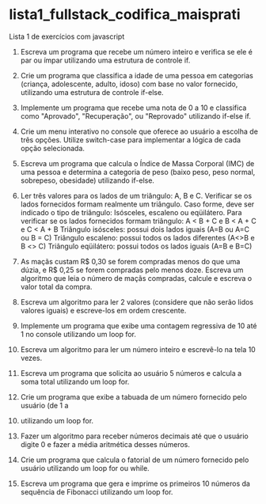 # lista1_fullstack_codifica_maisprati
Lista 1 de exercícios com javascript

1. Escreva um programa que recebe um número inteiro e verifica se ele é par ou ímpar
utilizando uma estrutura de controle if.

2. Crie um programa que classifica a idade de uma pessoa em categorias (criança,
adolescente, adulto, idoso) com base no valor fornecido, utilizando uma estrutura de
controle if-else.

3. Implemente um programa que recebe uma nota de 0 a 10 e classifica como
"Aprovado", "Recuperação", ou "Reprovado" utilizando if-else if.

4. Crie um menu interativo no console que oferece ao usuário a escolha de três opções.
Utilize switch-case para implementar a lógica de cada opção selecionada.

5. Escreva um programa que calcula o Índice de Massa Corporal (IMC) de uma pessoa e
determina a categoria de peso (baixo peso, peso normal, sobrepeso, obesidade)
utilizando if-else.

6. Ler três valores para os lados de um triângulo: A, B e C. Verificar se os lados fornecidos
formam realmente um triângulo. Caso forme, deve ser indicado o tipo de triângulo:
Isósceles, escaleno ou eqüilátero.
Para verificar se os lados fornecidos formam triângulo: A < B + C e B < A + C e C < A + B
Triângulo isósceles: possui dois lados iguais (A=B ou A=C ou B = C)
Triângulo escaleno: possui todos os lados diferentes (A<>B e B <> C)
Triângulo eqüilátero: possui todos os lados iguais (A=B e B=C)

7. As maçãs custam R$ 0,30 se forem compradas menos do que uma dúzia, e R$ 0,25 se
forem compradas pelo menos doze. Escreva um algoritmo que leia o número de maçãs
compradas, calcule e escreva o valor total da compra.

8. Escreva um algoritmo para ler 2 valores (considere que não serão lidos valores iguais)
e escreve-los em ordem crescente.

9. Implemente um programa que exibe uma contagem regressiva de 10 até 1 no console
utilizando um loop for.

10. Escreva um algoritmo para ler um número inteiro e escrevê-lo na tela 10 vezes.

11. Escreva um programa que solicita ao usuário 5 números e calcula a soma total
utilizando um loop for.

12. Crie um programa que exibe a tabuada de um número fornecido pelo usuário (de 1 a
10) utilizando um loop for.

13. Fazer um algoritmo para receber números decimais até que o usuário digite 0 e fazer
a média aritmética desses números.

14. Crie um programa que calcula o fatorial de um número fornecido pelo usuário
utilizando um loop for ou while.

15. Escreva um programa que gera e imprime os primeiros 10 números da sequência de
Fibonacci utilizando um loop for.
